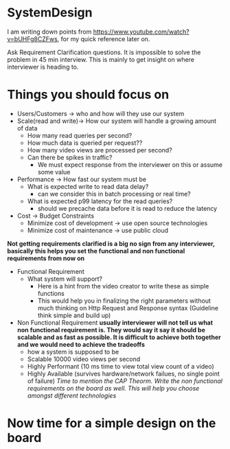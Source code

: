 # SystemDesign
I am writing down points from https://www.youtube.com/watch?v=bUHFg8CZFws, for my quick reference later on.

Ask Requirement Clarification questions.
It is impossible to solve the problem in 45 min interview. This is mainly to get insight on where interviewer is heading to.
# Things you should focus on
* Users/Customers -> who and how will they use our system
* Scale(read and write)-> How our system will handle a growing amount of data
  * How many read queries per second?
  * How much data is queried per request??
  * How many video views are processed per second?
  * Can there be spikes in traffic?
      * We must expect response from the interviewer on this or assume some value
* Performance -> How fast our system must be
  * What is expected write to read data delay?
    * can we consider this in batch processing or real time?
  * What is expected p99 latency for the read queries?
    * should we precache data before it is read to reduce the latency
* Cost -> Budget Constraints
  * Minimize cost of development -> use open source technologies
  * Minimize cost of maintenance -> use public cloud
  
**Not getting requirements clarified is a big no sign from any interviewer, basically this helps you set the functional and non functional requirements from now on**
* Functional Requirement
  * What system will support?
    * Here is a hint from the video creator to write these as simple functions
    * This would help you in finalizing the right parameters without much thinking on Http Request and Response syntax (Guideline think simple and build up)
* Non Functional Requirement
 **usually interviewer will not tell us what non functional requirement is. They would say it say it should be scalable and as fast as possible. It is difficult to achieve both together and we would need to achieve the tradeoffs**
    * how a system is supposed to be
    * Scalable 10000 video views per second
    * Highly Performant (10 ms time to view total view count of a video)
    * Highly Available (survives hardware/network failues, no single point of failure)
*Time to mention the CAP Theorm. Write the non functional requirements on the board as well. This will help you choose amongst different technologies*

    
# Now time for a simple design on the board

   





